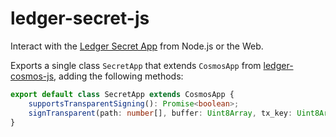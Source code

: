 # ledger-secret-js

Interact with the [Ledger Secret App](https://github.com/SecretSaturn/ledger-secret) from Node.js or the Web.

Exports a single class `SecretApp` that extends `CosmosApp` from [ledger-cosmos-js](https://github.com/Zondax/ledger-cosmos-js), adding the following methods:

```ts
export default class SecretApp extends CosmosApp {
    supportsTransparentSigning(): Promise<boolean>;
    signTransparent(path: number[], buffer: Uint8Array, tx_key: Uint8Array, type?: number): Promise<Response>;
}
```
